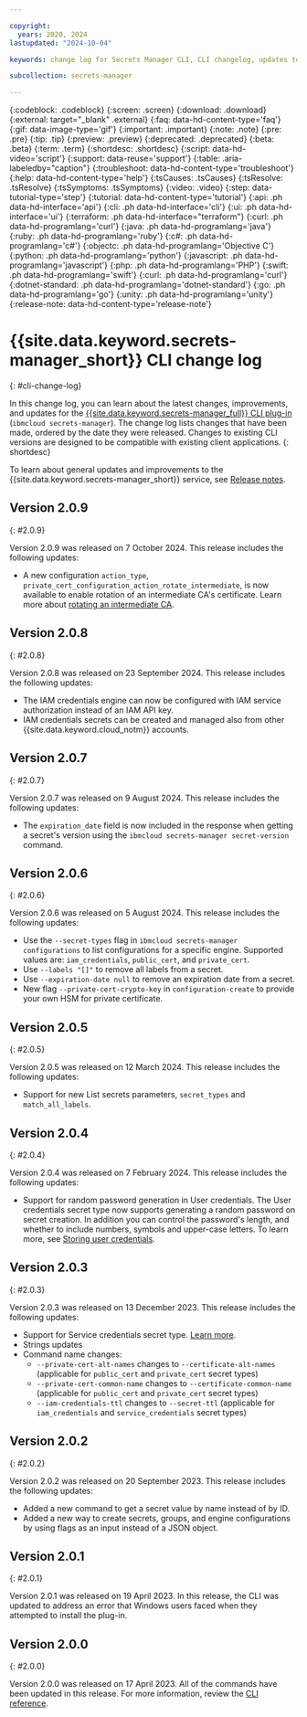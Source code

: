 ```yaml
---

copyright:
  years: 2020, 2024
lastupdated: "2024-10-04"

keywords: change log for Secrets Manager CLI, CLI changelog, updates to Secrets Manager CLI

subcollection: secrets-manager

---
```


{:codeblock: .codeblock}
{:screen: .screen}
{:download: .download}
{:external: target="_blank" .external}
{:faq: data-hd-content-type='faq'}
{:gif: data-image-type='gif'}
{:important: .important}
{:note: .note}
{:pre: .pre}
{:tip: .tip}
{:preview: .preview}
{:deprecated: .deprecated}
{:beta: .beta}
{:term: .term}
{:shortdesc: .shortdesc}
{:script: data-hd-video='script'}
{:support: data-reuse='support'}
{:table: .aria-labeledby="caption"}
{:troubleshoot: data-hd-content-type='troubleshoot'}
{:help: data-hd-content-type='help'}
{:tsCauses: .tsCauses}
{:tsResolve: .tsResolve}
{:tsSymptoms: .tsSymptoms}
{:video: .video}
{:step: data-tutorial-type='step'}
{:tutorial: data-hd-content-type='tutorial'}
{:api: .ph data-hd-interface='api'}
{:cli: .ph data-hd-interface='cli'}
{:ui: .ph data-hd-interface='ui'}
{:terraform: .ph data-hd-interface="terraform"}
{:curl: .ph data-hd-programlang='curl'}
{:java: .ph data-hd-programlang='java'}
{:ruby: .ph data-hd-programlang='ruby'}
{:c#: .ph data-hd-programlang='c#'}
{:objectc: .ph data-hd-programlang='Objective C'}
{:python: .ph data-hd-programlang='python'}
{:javascript: .ph data-hd-programlang='javascript'}
{:php: .ph data-hd-programlang='PHP'}
{:swift: .ph data-hd-programlang='swift'}
{:curl: .ph data-hd-programlang='curl'}
{:dotnet-standard: .ph data-hd-programlang='dotnet-standard'}
{:go: .ph data-hd-programlang='go'}
{:unity: .ph data-hd-programlang='unity'}
{:release-note: data-hd-content-type='release-note'}

# {{site.data.keyword.secrets-manager_short}} CLI change log
{: #cli-change-log}

In this change log, you can learn about the latest changes, improvements, and updates for the [{{site.data.keyword.secrets-manager_full}} CLI plug-in](/docs/secrets-manager?topic=secrets-manager-secrets-manager-cli) (`ibmcloud secrets-manager`). The change log lists changes that have been made, ordered by the date they were released. Changes to existing CLI versions are designed to be compatible with existing client applications.
{: shortdesc}

To learn about general updates and improvements to the {{site.data.keyword.secrets-manager_short}} service, see [Release notes](/docs/secrets-manager?topic=secrets-manager-release-notes).

## Version 2.0.9
{: #2.0.9}

Version 2.0.9 was released on 7 October 2024. This release includes the following updates:
- A new configuration `action_type`, `private_cert_configuration_action_rotate_intermediate`, is now available to enable rotation of an intermediate CA's certificate. Learn more about [rotating an intermediate CA](/docs/secrets-manager?topic=secrets-manager-rotate-intermediate).

## Version 2.0.8
{: #2.0.8}

Version 2.0.8 was released on 23 September 2024. This release includes the following updates:
- The IAM credentials engine can now be configured with IAM service authorization instead of an IAM API key. 
- IAM credentials secrets can be created and managed also from other {{site.data.keyword.cloud_notm}} accounts.

## Version 2.0.7
{: #2.0.7}

Version 2.0.7 was released on 9 August 2024. This release includes the following updates:
- The `expiration_date` field is now included in the response when getting a secret's version using the `ibmcloud secrets-manager secret-version` command.

## Version 2.0.6
{: #2.0.6}

Version 2.0.6 was released on 5 August 2024. This release includes the following updates:
- Use the `--secret-types` flag in `ibmcloud secrets-manager configurations` to list configurations for a specific engine. Supported values are: `iam_credentials`, `public_cert`, and `private_cert`. 
- Use `--labels "[]"` to remove all labels from a secret.
- Use `--expiration-date null` to remove an expiration date from a secret.
- New flag `--private-cert-crypto-key` in `configuration-create` to provide your own HSM for private certificate.

## Version 2.0.5
{: #2.0.5}

Version 2.0.5 was released on 12 March 2024. This release includes the following updates:
- Support for new List secrets parameters, `secret_types` and `match_all_labels`.

## Version 2.0.4
{: #2.0.4}

Version 2.0.4 was released on 7 February 2024. This release includes the following updates:
- Support for random password generation in User credentials. The User credentials secret type now supports generating a random password on secret creation. In addition you can control the password's length, and whether to include numbers, symbols and upper-case letters. To learn more, see [Storing user credentials](/docs/secrets-manager?topic=secrets-manager-user-credentials).

## Version 2.0.3
{: #2.0.3}

Version 2.0.3 was released on 13 December 2023. This release includes the following updates:
- Support for Service credentials secret type. [Learn more](/docs/secrets-manager?topic=secrets-manager-service-credentials).
- Strings updates
- Command name changes:
    * `--private-cert-alt-names` changes to `--certificate-alt-names` (applicable for `public_cert` and `private_cert` secret types)
    * `--private-cert-common-name` changes to `--certificate-common-name` (applicable for `public_cert` and `private_cert` secret types)
    * `--iam-credentials-ttl` changes to `--secret-ttl` (applicable for `iam_credentials` and `service_credentials` secret types)

## Version 2.0.2
{: #2.0.2}

Version 2.0.2 was released on 20 September 2023. This release includes the following updates:
- Added a new command to get a secret value by name instead of by ID.
- Added a new way to create secrets, groups, and engine configurations by using flags as an input instead of a JSON object.

## Version 2.0.1
{: #2.0.1}

Version 2.0.1 was released on 19 April 2023. In this release, the CLI was updated to address an error that Windows users faced when they attempted to install the plug-in. 

## Version 2.0.0
{: #2.0.0}

Version 2.0.0 was released on 17 April 2023. All of the commands have been updated in this release. For more information, review the [CLI reference](/docs/secrets-manager?topic=secrets-manager-secrets-manager-cli).
